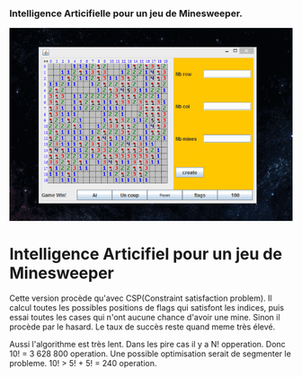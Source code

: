 <h3>Intelligence Articifielle pour un jeu de Minesweeper.</h3>

![Alt text](MineSweeper%20Ai.gif)


Intelligence Articifiel pour un jeu de Minesweeper
=======
Cette version procède qu'avec CSP(Constraint satisfaction problem). Il calcul toutes les possibles positions de flags qui satisfont les indices, puis essai toutes les cases qui n'ont aucune chance d'avoir une mine. Sinon il procède par le hasard. Le taux de succès reste quand meme très élevé.

Aussi l'algorithme est très lent. Dans les pire cas il y a N! opperation. Donc 10! = 3 628 800 operation.
Une possible optimisation serait de segmenter le probleme. 10! > 5! + 5!  = 240 operation.


